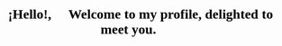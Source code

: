 <h1 align="center" style="font-family: 'Comic Sans MS', cursive; font-size: 24px; color: black;">¡Hello!, 🌟 Welcome to my profile, delighted to meet you. 🚀✨</h1>
<!--
**KemelRuano/KemelRuano** is a ✨ _special_ ✨ repository because its `README.md` (this file) appears on your GitHub profile.

Here are some ideas to get you started:

- 🔭 I’m currently working on ...
- 🌱 I’m currently learning ...
- 👯 I’m looking to collaborate on ...
- 🤔 I’m looking for help with ...
- 💬 Ask me about ...
- 📫 How to reach me: ...
- 😄 Pronouns: ...
- ⚡ Fun fact: ...
-->
